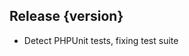 ## Release {version}

- Detect PHPUnit tests, fixing test suite

<!-- Generated automatically by release-zesk.sh, beware editing! -->
